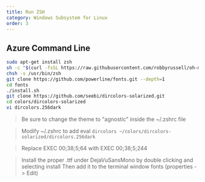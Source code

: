 ```yaml
---
title: Run ZSH
category: Windows Subsystem for Linux
order: 3
---
```


## Azure Command Line
``` bash
sudo apt-get install zsh
sh -c "$(curl -fsSL https://raw.githubusercontent.com/robbyrussell/oh-my-zsh/master/tools/install.sh)"
chsh -s /usr/bin/zsh
git clone https://github.com/powerline/fonts.git --depth=1
cd fonts
./install.sh
git clone https://github.com/seebi/dircolors-solarized.git
cd colors/dircolors-solarized
vi dircolors.256dark
```

> Be sure to change the theme to "agnostic" inside the ~/.zshrc file

> Modify ~/.zshrc to add eval `dircolors ~/colors/dircolors-solarized/dircolors.256dark`

> Replace EXEC 00;38;5;64 with EXEC 00;38;5;244

> Install the proper .ttf under DejaVuSansMono by double clicking and selecting install
> Then add it to the terminal window fonts (properties -> Edit)